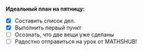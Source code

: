 __Идеальный план на пятницу:__
- [x] Составить список дел.
- [x] Выполнить первый пункт
- [ ] Осознать, что две вещи уже сделаны
- [ ] Радостно отправиться на урок от MATHSHUB!